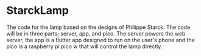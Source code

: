 # StarckLamp
The code for the lamp based on the designs of Philippe Starck.
The code will be in three parts; server, app, and pico.
The server powers the web server, the app is a flutter app designed to run on the user's phone and the pico is a raspberry pi pico w that will control the lamp directly.
